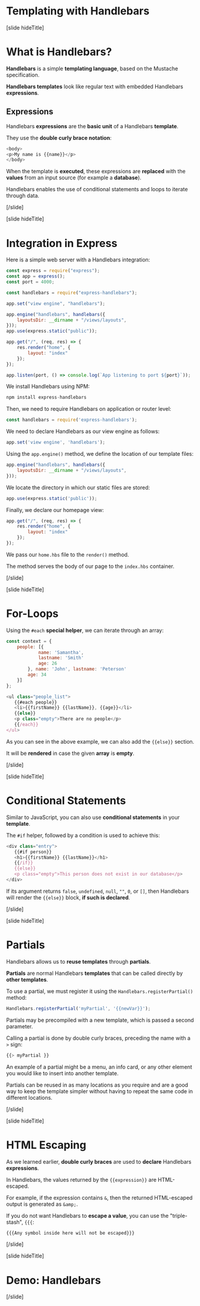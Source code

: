 # Templating with Handlebars

[slide hideTitle]
# What is Handlebars?

**Handlebars** is a simple **templating language**, based on the Mustache specification.

**Handlebars templates** look like regular text with embedded Handlebars **expressions**.

## Expressions

Handlebars **expressions** are the **basic unit** of a Handlebars **template**.

They use the **double curly brace notation**:

```js
<body>
<p>My name is {{name}}</p>
</body>
```

When the template is **executed**, these expressions are **replaced** with the **values** from an input source (for example a **database**).

Handlebars enables the use of conditional statements and loops to iterate through data.

[/slide]

[slide hideTitle]
# Integration in Express

Here is a simple web server with a Handlebars integration:

```js
const express = require("express");
const app = express();
const port = 4000;

const handlebars = require("express-handlebars");

app.set("view engine", "handlebars");

app.engine("handlebars", handlebars({
    layoutsDir: __dirname + "/views/layouts",
}));
app.use(express.static("public"));

app.get("/", (req, res) => {
    res.render("home", {
        layout: "index"
    });
});

app.listen(port, () => console.log(`App listening to port ${port}`));
```

We install Handlebars using NPM:

```js
npm install express-handlebars
```

Then, we need to require Handlebars on application or router level:

```js
const handlebars = require('express-handlebars');
```

We need to declare Handlebars as our view engine as follows:

```js
app.set('view engine', 'handlebars');
```

Using the `app.engine()` method, we define the location of our template files:

```js
app.engine("handlebars", handlebars({
    layoutsDir: __dirname + "/views/layouts",
}));
```

We locate the directory in which our static files are stored:

```js
app.use(express.static('public'));
```

Finally, we declare our homepage view:

```js
app.get("/", (req, res) => {
    res.render("home", {
        layout: "index"
    });
});
```

We pass our `home.hbs` file to the `render()` method.

The method serves the body of our page to the `index.hbs` container.

[/slide]

[slide hideTitle]
# For-Loops

Using the `#each` **special helper**, we can iterate through an array:

```js
const context = {
    people: [{
            name: 'Samantha',
            lastname: 'Smith'
            age: 26
        }, name: 'John', lastname: 'Peterson'
        age: 34
    }]
};
```

```js
<ul class="people_list">
   {{#each people}}
   <li>{{firstName}} {{lastName}}, {{age}}</li>
   {{else}}
   <p class="empty">There are no people</p>
   {{/each}}
</ul>
```

As you can see in the above example, we can also add the `{{else}}` section.

It will be **rendered** in case the given **array** is **empty**.

[/slide]

[slide hideTitle]
# Conditional Statements

Similar to JavaScript, you can also use **conditional statements** in your **template**.

The `#if` helper, followed by a condition is used to achieve this:

```js
<div class="entry">
   {{#if person}}
   <h1>{{firstName}} {{lastName}}</h1>
   {{/if}}
   {{else}}
   <p class="empty">This person does not exist in our database</p>
</div>
```

If its argument returns `false`, `undefined`, `null`, `""`, `0`, or `[]`, then Handlebars will render the `{{else}}` block, **if such is declared**.

[/slide]

[slide hideTitle]
# Partials

Handlebars allows us to **reuse templates** through **partials**.

**Partials** are normal Handlebars **templates** that can be called directly by **other templates**.

To use a partial, we must register it using the `Handlebars.registerPartial()` method:

```js
Handlebars.registerPartial('myPartial', '{{newVar}}');

```

Partials may be precompiled with a new template, which is passed a second parameter.

Calling a partial is done by double curly braces, preceding the name with a `>` sign:

```js
{{> myPartial }}
```

An example of a partial might be a menu, an info card, or any other element you would like to insert into another template.

Partials can be reused in as many locations as you require and are a good way to keep the template simpler without having to repeat the same code in different locations.

[/slide]

[slide hideTitle]
# HTML Escaping

As we learned earlier, **double curly braces** are used to **declare** Handlebars **expressions**.

In Handlebars, the values returned by the `{{expression}}` are HTML\-escaped.

For example, if the expression contains `&`, then the returned HTML-escaped output is generated as `&amp;`.

If you do not want Handlebars to **escape a value**, you can use the "triple-stash", `{{{`:

```js
{{{Any symbol inside here will not be escaped}}}
```

[/slide]

[slide hideTitle]
# Demo: Handlebars
[/slide]